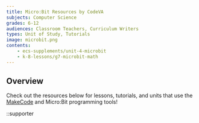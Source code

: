 ```yaml
---
title: Micro:Bit Resources by CodeVA
subjects: Computer Science
grades: 6-12
audiences: Classroom Teachers, Curriculum Writers
types: Unit of Study, Tutorials
image: microbit.png
contents:
    - ecs-supplements/unit-4-microbit
    - k-8-lessons/g7-microbit-math
---
```


## Overview

Check out the resources below for lessons, tutorials, and units that use the [MakeCode](https://makecode.microbit.org) and Micro\:Bit programming tools!

::supporter